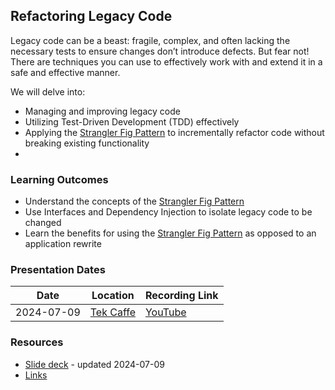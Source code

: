 ## Refactoring Legacy Code

Legacy code can be a beast: fragile, complex, and often lacking the necessary tests to ensure changes 
don’t introduce defects. But fear not! There are techniques you can use to effectively work with and extend it in a safe
and effective manner.

We will delve into:
- Managing and improving legacy code
- Utilizing Test-Driven Development (TDD) effectively
- Applying the [Strangler Fig Pattern](https://martinfowler.com/bliki/StranglerFigApplication.html) to incrementally refactor code without breaking existing functionality
- 
### Learning Outcomes

- Understand the concepts of the [Strangler Fig Pattern](https://martinfowler.com/bliki/StranglerFigApplication.html)
- Use Interfaces and Dependency Injection to isolate legacy code to be changed
- Learn the benefits for using the [Strangler Fig Pattern](https://martinfowler.com/bliki/StranglerFigApplication.html) as opposed to an application rewrite

### Presentation Dates

| Date         | Location                                                                                                                                 | Recording Link                          |
|--------------|------------------------------------------------------------------------------------------------------------------------------------------|-----------------------------------------|
| 2024-07-09  | [Tek Caffe](https://www.linkedin.com/company/tek-caffe/)                                                                 | [YouTube](https://www.youtube.com/live/5k5r6QMt6Xk) |

### Resources

- [Slide deck](https://prezi.com/p/edit/7zadgc933w57/) - updated
  2024-07-09
- [Links](https://github.com/MyTurnyet/Talks/blob/main/refactoring-legacy-code/resources.md)
